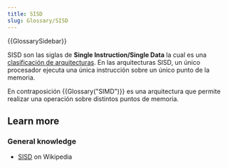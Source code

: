 ```yaml
---
title: SISD
slug: Glossary/SISD
---
```


{{GlossarySidebar}}

SISD son las siglas de **Single Instruction/Single Data** la cual es una [clasificación de arquitecturas](https://es.wikipedia.org/wiki/Flynn%27s_taxonomy). En las arquitecturas SISD, un único procesador ejecuta una única instrucción sobre un único punto de la memoria.

En contraposición {{Glossary("SIMD")}} es una arquitectura que permite realizar una operación sobre distintos puntos de memoria.

## Learn more

### General knowledge

- [SISD](https://es.wikipedia.org/wiki/SISD) on Wikipedia
